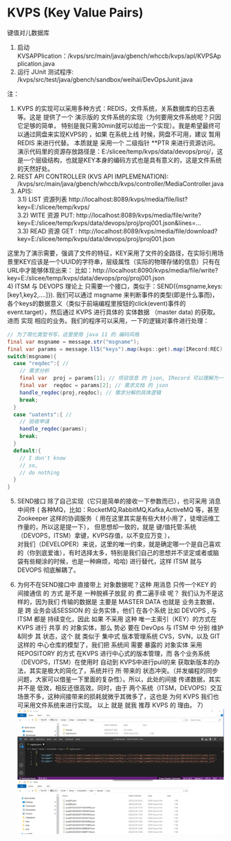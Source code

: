# KVPS (Key Value Pairs)
键值对儿数据库

1) 启动 KVSAPPlication：/kvps/src/main/java/gbench/whccb/kvps/apl/KVPSApplication.java
2) 运行 JUnit 测试程序: /kvps/src/test/java/gbench/sandbox/weihai/DevOpsJunit.java

注：
1) KVPS 的实现可以采用多种方式：REDIS，文件系统，关系数据库的日志表 等。这是 提供了一个 演示版的 文件系统的实现（为何要用文件系统呢？只因它足够的简单，
特别是我只需30min就可以给出一个实现）。我是希望最终可以通过网盘来实现KVPS的 ，如果 在系统上线 时候，网盘不可用，建议 暂用 REDIS 来进行代替。
本质就是 采用一个 二级指针 **PTR  来进行资源访问。
演示代码里的资源存放路径是：E:/slicee/temp/kvps/data/devops/proj/，这是一个层级结构，也就是KEY本身的编码方式也是具有意义的，这是文件系统的天然好处。
2) REST API CONTROLLER (KVS API IMPLEMENATION): /kvps/src/main/java/gbench/whccb/kvps/controller/MediaController.java  
3) APIS:  
  3.1) LIST 资源列表 http://localhost:8089/kvps/media/file/list?key=E:/slicee/temp/kvps/  
  3.2) WITE 资源 PUT: http://localhost:8089/kvps/media/file/write?key=E:/slicee/temp/kvps/data/devops/proj/proj001.json&lines=...  
  3.3) READ 资源 GET : http://localhost:8089/kvps/media/file/download?key=E:/slicee/temp/kvps/data/devops/proj/proj001.json    

这里为了演示需要，强调了文件的特征，KEY采用了文件的全路径，在实际引用场景里KEY应该是一个UUID的字符串，层级属性（实际的物理存储的信息）只有在URL中才能够体现出来：
比如：http://localhost:8090/kvps/media/file/write?key=E:/slicee/temp/kvps/data/devops/proj/proj001.json  
4) ITSM 与 DEVOPS 理论上 只需要一个接口，类似于：SEND({msgname,keys:[key1,key2,....]}).
我们可以通过 msgname 来判断事件的类型(即是什么事而)，各个keys的数据意义（类似于前端编程里按钮的click(event)事件的event.target），然后通过 KVPS 进行具体的
实体数据 （master data) 的获取。进而 实现 相应的业务。我们的程序可以采用，一下的逻辑对事件进行处理：  
```java   
// 为了简化类型书写，这里使用 java 11 的 编码风格
final var msgname = message.str("msgname");  
final var params = message.llS("keys").map(kvps::get).map(IRecord:REC).toArray(IRecord[]::new);  
switch(msgname){  
  case "reqdec":{ //  
    // 需求分析  
    final var  proj = params[1]; // 项目信息 的 json, IRecord 可以理解为一个 JAVA 实现 的 JS的Object 模型。  
    final var  reqdoc = params[2]; // 需求文档 的 json  
    handle_reqdec(proj,reqdoc); // 需求分解的具体逻辑  
    break;  
  }  
  case "uatents":{ //  
    // 验收申请  
    handle_reqdec(params);  
    break;  
  }  
  default:{
    // I don't know 
    // so,
    // do nothing
  }
}  
```
5) SEND接口 除了自己实现（它只是简单的接收一下参数而已），也可采用 消息中间件 ( 
  各种MQ，比如：RocketMQ,RabbitMQ,Kafka,ActiveMQ 等，甚至 Zookeeper 这样的协调服务（ 用在这里其实是有些大材小用了，徒增运维工作量的，所以这是提一下），
  但思想却一致的，就是 键/值托管:系统（DEVOPS，ITSM）拿键，KVPS存值，以不变应万变 ），  
  对我们（DEVELOPER）来说，这里的唯一约束，就是确定哪一个是自己喜欢的（你到底爱谁），有时选择太多，特别是我们自己的思想并不坚定或者或脑袋有些糊涂的时候，也是一种麻烦，哈哈) 
进行替代，这样 ITSM 就与 DEVOPS 彻底解耦了。

6) 为何不在SEND接口中 直接带上 对象数据呢？这种 用消息 只传一个KEY 的 间接通信 的 方式 是不是 一种脱裤子放屁 的 费二遍手续 呢？
我们认为不是这样的，因为我们 传输的数据是 主要是 MASTER DATA 也就是 业务主数据，是 跨 业务会话SESSION 的 业务实体，他们 在各个系统
比如 DEVOPS , 与 ITSM 都是 持续变化，因此 如果 不采用 这种 唯一主索引（KEY）的方式在KVPS 进行 共享 的 对象实体，那么 势必 要在 DevOps
与 ITSM 中 分别 维护&同步 其 状态，这个 就 类似于 集中式 版本管理系统 CVS，SVN，以及 GIT 这样的 中心仓库的模型了，我们把  系统间 需要
暴露的 对象实体 采用 REPOSITORY 的方式 在KVPS 进行中心式的版本管理，而 各个业务系统（DEVOPS，ITSM）在使用时 自动到 KVPS中进行pull的来
获取新版本的办法，其实是极大的简化了，系统并行 所 带来的 状态冲突。（并发编程的同步问题，大家可以借鉴一下里面的复杂性）。所以，此处的间接
传递数据，其实 并不是 低效，相反还很高效。同时，由于 两个系统（ITSM，DEVOPS）交互场景不多，这种间接带来的损耗就微乎其微多了，这也是 为何 
KVPS 我们也可采用文件系统来进行实现。
以上 就是 就我 推荐 KVPS 的 理由。
7）![KVPS 存储结构](/imgs/kvps%20structure%20dump.jpg?raw=true)
